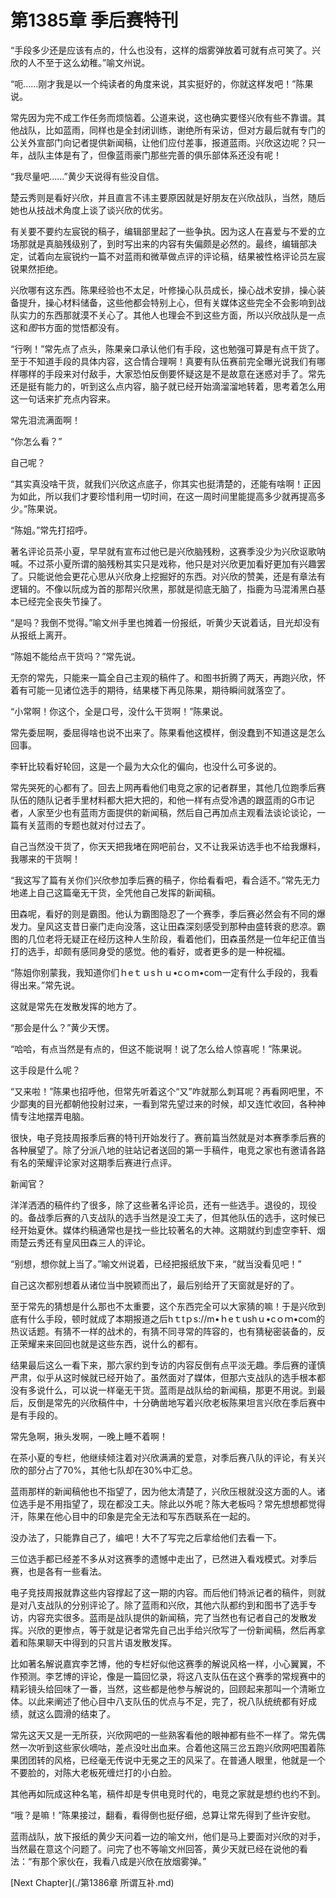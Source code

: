 # 第1385章 季后赛特刊

“手段多少还是应该有点的，什么也没有，这样的烟雾弹放着可就有点可笑了。兴欣的人不至于这么幼稚。”喻文州说。

“呃……刚才我是以一个纯读者的角度来说，其实挺好的，你就这样发吧！”陈果说。

常先因为完不成工作任务而烦恼着。公道来说，这也确实要怪兴欣有些不靠谱。其他战队，比如蓝雨，同样也是全封闭训练，谢绝所有采访，但对方最后就有专门的公关外宣部门向记者提供新闻稿，让他们应付差事，报道蓝雨。兴欣这边呢？只一年，战队主体是有了，但像蓝雨豪门那些完善的俱乐部体系还没有呢！

“我尽量吧……”黄少天说得有些没自信。

楚云秀则是看好兴欣，并且直言不讳主要原因就是好朋友在兴欣战队，当然，随后她也从技战术角度上谈了谈兴欣的优劣。

有关要不要约左宸锐的稿子，编辑部里起了一些争执。因为这人在喜爱与不爱的立场那就是真脑残级别了，到时写出来的内容有失偏颇是必然的。最终，编辑部决定，试着向左宸锐约一篇不对蓝雨和微草做点评的评论稿，结果被性格评论员左宸锐果然拒绝。

兴欣哪有这东西。陈果经验也不太足，叶修操心队员成长，操心战术安排，操心装备提升，操心材料储备，这些他都会特别上心，但有关媒体这些完全不会影响到战队实力的东西那就漠不关心了。其他人也理会不到这些方面，所以兴欣战队是一点这和*图*书方面的觉悟都没有。

“行咧！”常先点了点头，陈果亲口承认他们有手段，这也勉强可算是有点干货了。至于不知道手段的具体内容，这合情合理啊！真要有队伍赛前完全曝光说我们有哪样哪样的手段来对付敌手，大家恐怕反倒要怀疑这是不是故意在迷惑对手了。常先还是挺有能力的，听到这么点内容，脑子就已经开始滴溜溜地转着，思考着怎么用这一句话来扩充点内容来。

常先泪流满面啊！

“你怎么看？”

自己呢？

“其实真没啥干货，就我们兴欣这点底子，你其实也挺清楚的，还能有啥啊！正因为如此，所以我们才要珍惜利用一切时间，在这一周时间里能提高多少就再提高多少。”陈果说。

“陈姐。”常先打招呼。

著名评论员茶小夏，早早就有宣布过他已是兴欣脑残粉，这赛季没少为兴欣讴歌呐喊。不过茶小夏所谓的脑残粉其实只是戏称，他只是对兴欣更加看好更加有兴趣罢了。只能说他会更花心思从兴欣身上挖掘好的东西。对兴欣的赞美，还是有章法有逻辑的。不像以阮成为首的那帮兴欣黑，那就是彻底无脑了，指鹿为马混淆黑白基本已经完全丧失节操了。

“是吗？我倒不觉得。”喻文州手里也摊着一份报纸，听黄少天说着话，目光却没有从报纸上离开。

“陈姐不能给点干货吗？”常先说。

无奈的常先，只能来一篇全自己主观的稿件了。和图书折腾了两天，再跑兴欣，怀着有可能一见诸位选手的期待，结果楼下再见陈果，期待瞬间就落空了。

“小常啊！你这个，全是口号，没什么干货啊！”陈果说。

常先委屈啊，委屈得啥也说不出来了。陈果看他这模样，倒没蠢到不知道这是怎么回事。

李轩比较看好轮回，这是一个最为大众化的偏向，也没什么可多说的。

常先哭死的心都有了。回去上网再看他们电竞之家的记者群里，其他几位跑季后赛队伍的随队记者手里材料都大把大把的，和他一样有点受冷遇的跟蓝雨的G市记者，人家至少也有蓝雨方面提供的新闻稿，然后自己再加点主观看法谈论谈论，一篇有关蓝雨的专题也就对付过去了。

自己当然没干货了，你天天把我堵在网吧前台，又不让我采访选手也不给我爆料，我哪来的干货啊！

“我这写了篇有关你们兴欣参加季后赛的稿子，你给看看吧，看合适不。”常先无力地递上自己这篇毫无干货，全凭他自己发挥的新闻稿。

田森呢，看好的则是霸图。他认为霸图隐忍了一个赛季，季后赛必然会有不同的爆发力。皇风这支昔日豪门走向没落，这让田森深刻感受到那种由盛转衰的悲凉。霸图的几位老将无疑正在经历这种人生阶段，看着他们，田森虽然是一位年纪正值当打的选手，却颇有感同身受的感觉。他的看好，或者更多的是一种祝福。

“陈姐你别蒙我，我知道你们ｈeｔｕsｈｕ•cｏm•com一定有什么手段的，我看得出来。”常先说。

这就是常先在发散发挥的地方了。

“那会是什么？”黄少天愣。

“哈哈，有点当然是有点的，但这不能说啊！说了怎么给人惊喜呢！”陈果说。

这手段是什么呢？

“又来啦！”陈果也招呼他，但常先听着这个“又”咋就那么刺耳呢？再看网吧里，不少鄙夷的目光都朝他投射过来，一看到常先望过来的时候，却又连忙收回，各种神情专注地摆弄电脑。

很快，电子竞技周报季后赛的特刊开始发行了。赛前篇当然就是对本赛季季后赛的各种展望了。除了分派八地的驻站记者送回的第一手稿件，电竞之家也有邀请各路有名的荣耀评论家对这期季后赛进行点评。

新闻官？

洋洋洒洒的稿件约了很多，除了这些著名评论员，还有一些选手。退役的，现役的。备战季后赛的八支战队的选手当然是没工夫了，但其他队伍的选手，这时候已经开始夏休。媒体约稿通常也是找一些比较著名的大神。这期就约到虚空李轩、烟雨楚云秀还有皇风田森三人的评论。

“别想，想你就上当了。”喻文州说着，已经把报纸放下来，“就当没看见吧！”

自己这次都别想着从诸位当中脱颖而出了，最后别给开了天窗就是好的了。

至于常先的猜想是什么那也不太重要，这个东西完全可以大家猜的嘛！于是兴欣到底有什么手段，顿时就成了本期报道之后hｔtｐs://m•ｈeｔushｕ•cｏｍ•com的热议话题。有猜不一样的战术的，有猜不同寻常的阵容的，也有猜秘密装备的，反正荣耀来来回回也就是这些东西，说什么的都有。

结果最后这么一看下来，那六家约到专访的内容反倒有点平淡无趣。季后赛的谨慎严肃，似乎从这时候就已经开始了。虽然面对了媒体，但那六支战队的选手根本都没有多说什么，可以说一样毫无干货。蓝雨是战队给的新闻稿，那更不用说。到最后，反倒是常先的兴欣稿件中，十分确凿地写着兴欣老板陈果坦言兴欣在季后赛中是有手段的。

常先急啊，揪头发啊，一晚上睡不着啊！

在茶小夏的专栏，他继续倾注着对兴欣满满的爱意，对季后赛八队的评论，有关兴欣的部分占了70%，其他七队却在30%中汇总。

蓝雨那样的新闻稿他也不指望了，因为他太清楚了，兴欣压根就没这方面的人。诸位选手是不用指望了，现在都没工夫。除此以外呢？陈大老板吗？常先想想都觉得汗，陈果在他心目中的印象是完全无法和写东西联系在一起的。

没办法了，只能靠自己了，编吧！大不了写完之后拿给他们去看一下。

三位选手都已经差不多从对这赛季的遗憾中走出了，已然进入看戏模式。对季后赛，也是各有一些看法。

电子竞技周报就靠这些内容撑起了这一期的内容。而后他们特派记者的稿件，则就是对八支战队的分别评论了。除了蓝雨和兴欣，其他六队都约到和图书了选手专访，内容充实很多。蓝雨是战队提供的新闻稿，完了当然也有记者自己的发散发挥。兴欣的更惨点，等于就是记者常先自己出手给兴欣写了一份新闻稿，然后再拿着和陈果聊天中得到的只言片语发散发挥。

比如著名解说嘉宾李艺博，他的专栏好似他这赛季的解说风格一样，小心翼翼，不作预测。李艺博的评论，像是一篇回忆录，将这八支队伍在这个赛季的常规赛中的精彩镜头给回味了一番，当然，这些都是他参与解说的，回顾起来那叫一个清晰立体。以此来阐述了他心目中八支队伍的优点与不足，完了，祝八队统统都有好成绩，就这么圆滑的结束了。

常先这天又是一无所获，兴欣网吧的一些熟客看他的眼神都有些不一样了。常先偶然一次听到这些家伙嘀咕，差点没吐出血来。合着他这隔三岔五跑兴欣网吧围着陈果团团转的风格，已经毫无传说中无冕之王的风采了。在普通人眼里，他就是一个不要脸的，对陈大老板死缠烂打的小白脸。

其他再如阮成这种名笔，稿件却是专供电竞时代的，电竞之家就是想约也约不到。

“哦？是嘛！”陈果接过，翻看，看得倒也挺仔细，总算让常先得到了些许安慰。

蓝雨战队，放下报纸的黄少天问着一边的喻文州，他们是马上要面对兴欣的对手，当然最在意这个问题了。问完了也不等喻文州回答，黄少天就已经在说他的看法：“有那个家伙在，我看八成是兴欣在放烟雾弹。”



[Next Chapter](./第1386章 所谓互补.md)